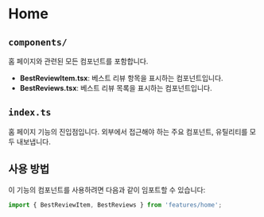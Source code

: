 # Home

## `components/`

홈 페이지와 관련된 모든 컴포넌트를 포함합니다.

- **BestReviewItem.tsx**: 베스트 리뷰 항목을 표시하는 컴포넌트입니다.
- **BestReviews.tsx**: 베스트 리뷰 목록을 표시하는 컴포넌트입니다.

## `index.ts`

홈 페이지 기능의 진입점입니다. 외부에서 접근해야 하는 주요 컴포넌트, 유틸리티를 모두 내보냅니다.

## 사용 방법

이 기능의 컴포넌트를 사용하려면 다음과 같이 임포트할 수 있습니다:

```typescript
import { BestReviewItem, BestReviews } from 'features/home';
```
